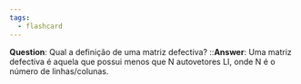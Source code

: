 ```yaml
---
tags:
  - flashcard
---
```

**Question**:  Qual a definição de uma matriz defectiva?   ::**Answer**: Uma matriz defectiva é aquela que possui menos que N autovetores LI, onde N é o número de linhas/colunas.
<!--SR:!2024-05-25,3,250-->